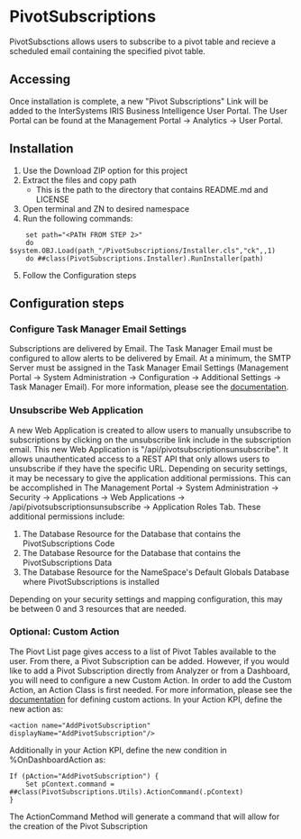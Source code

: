 # PivotSubscriptions

PivotSubsctions allows users to subscribe to a pivot table and recieve a scheduled email containing the specified pivot table. 

## Accessing
Once installation is complete, a new "Pivot Subscriptions" Link will be added to the InterSystems IRIS Business Intelligence User Portal. The User Portal can be found at the Management Portal -> Analytics -> User Portal.

## Installation
1. Use the Download ZIP option for this project
2. Extract the files and copy path
	* This is the path to the directory that contains README.md and LICENSE
3. Open terminal and ZN to desired namespace
4. Run the following commands:
```
	set path="<PATH FROM STEP 2>"
	do $system.OBJ.Load(path_"/PivotSubscriptions/Installer.cls","ck",,1)
	do ##class(PivotSubscriptions.Installer).RunInstaller(path)
```
5. Follow the Configuration steps

## Configuration steps
### Configure Task Manager Email Settings
Subscriptions are delivered by Email. The Task Manager Email must be configured to allow alerts to be delivered by Email. At a minimum, the SMTP Server must be assigned in the Task Manager Email Settings (Management Portal -> System Administration -> Configuration -> Additional Settings -> Task Manager Email). For more information, please see the <a href="http://docs.intersystems.com/irislatest/csp/docbook/DocBook.UI.Page.cls?KEY=RACS_Category_TaskManagerEmail">documentation</a>.

### Unsubscribe Web Application
A new Web Application is created to allow users to manually unsubscribe to subscriptions by clicking on the unsubscribe link include in the subscription email. This new Web Application is "/api/pivotsubscriptionsunsubscribe". It allows unauthenticated access to a REST API that only allows users to unsubscribe if they have the specific URL. Depending on security settings, it may be necessary to give the application additional permissions. This can be accomplished in The Management Portal -> System Administration -> Security -> Applications -> Web Applications -> /api/pivotsubscriptionsunsubscribe -> Application Roles Tab.
These additional permissions include:
1) The Database Resource for the Database that contains the PivotSubscriptions Code 
2) The Database Resource for the Database that contains the PivotSubscriptions Data
3) The Database Resource for the NameSpace's Default Globals Database where PivotSubscriptions is installed

Depending on your security settings and mapping configuration, this may be between 0 and 3 resources that are needed.

### Optional: Custom Action
The Piovt List page gives access to a list of Pivot Tables available to the user. From there, a Pivot Subscription can be added. However, if you would like to add a Pivot Subscription directly from Analyzer or from a Dashboard, you will need to configure a new Custom Action. In order to add the Custom Action, an Action Class is first needed. For more information, please see the <a href="http://docs.intersystems.com/irislatest/csp/docbook/DocBook.UI.Page.cls?KEY=D2IMP_ch_action">documentation</a> for defining custom actions. In your Action KPI, define the new action as:
```
<action name="AddPivotSubscription" displayName="AddPivotSubscription"/>
```
Additionally in your Action KPI, define the new condition in %OnDashboardAction as:
```
If (pAction="AddPivotSubscription") {
	Set pContext.command = ##class(PivotSubscriptions.Utils).ActionCommand(.pContext)
}
```

The ActionCommand Method will generate a command that will allow for the creation of the Pivot Subscription
